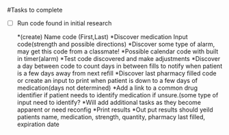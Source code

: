 
#Tasks to complete

- [ ] Run code found in initial research

    *(create) Name code (First,Last)
    *Discover medication Input code(strength and possible directions)
    *Discover some type of alarm, may get this code from a classmate!
    *Possible calendar code with built in timer(alarm)
    *Test code discovered and make adjustments
    *Discover a day between code to count days in between fills to notify when patient is a few days away from next refill 
    *Discover last pharmacy filled code or create an input to print when patient is down to a few days of medication(days not determined)
    *Add a link to a common drug identifier if patient needs to identify medication if unsure.(some type of input need to identify?
    *Will add additional tasks as they become apparent or need reconfig
    *Print results
    *Out put results should yeild patients name, medication, strength, quantity, pharmacy last filled, expiration date
